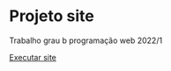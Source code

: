 # Projeto site
Trabalho grau b programação web 2022/1

<a href="https://github.com/ewertonpereira/projeto_site/settings/pages">Executar site</a>
